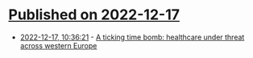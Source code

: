 # [Published on 2022-12-17](index.md)

* [2022-12-17, 10:36:21](https://news.ycombinator.com/item?id=34026621) - [A ticking time bomb: healthcare under threat across western Europe](https://www.theguardian.com/society/2022/dec/14/a-ticking-time-bomb-healthcare-under-threat-across-western-europe)
